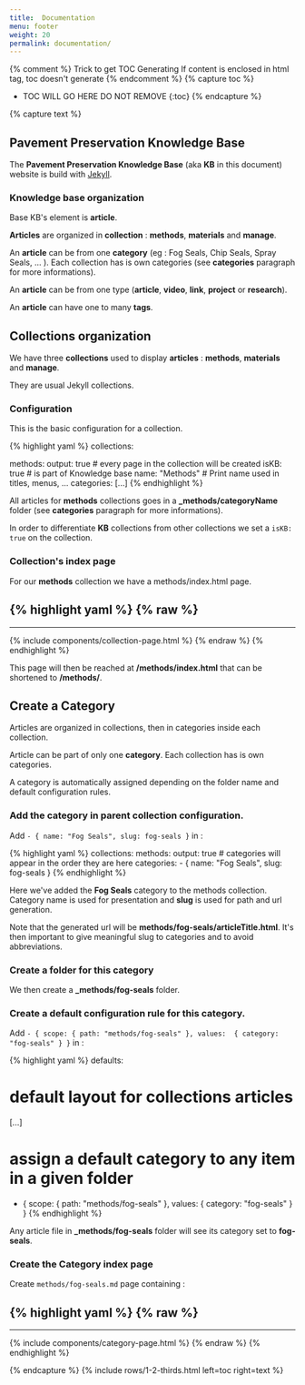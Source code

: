 ```yaml
---
title:  Documentation
menu: footer
weight: 20
permalink: documentation/
---
```


{% comment %}
Trick to get TOC Generating
If content is enclosed in html tag, toc doesn't generate
{% endcomment %}
{% capture toc %}
* TOC WILL GO HERE DO NOT REMOVE
{:toc}
{% endcapture %}

{% capture text %}
## Pavement Preservation Knowledge Base
The **Pavement Preservation Knowledge Base** (aka **KB** in this document) website is build with [Jekyll](http://jekyllrb.com/).

### Knowledge base organization
Base KB's element is **article**.

**Articles** are organized in **collection** : **methods**, **materials** and **manage**.

An **article** can be from one **category** (eg : Fog Seals, Chip Seals, Spray Seals, ... ). Each collection has is own categories (see **categories** paragraph for more informations).

An **article** can be from one type (**article**, **video**, **link**, **project** or **research**).

An **article** can have one to many **tags**.

## Collections organization

We have three **collections** used to display **articles** : **methods**, **materials** and **manage**.

They are usual Jekyll collections.

### Configuration
This is the basic configuration for a collection.

{% highlight yaml %}
collections:

  methods:
    output: true   # every page in the collection will be created
    isKB: true     # is part of Knowledge base
    name: "Methods" # Print name used in titles, menus, ...
    categories:
      [...]
{% endhighlight %}

All articles for **methods** collections goes in a **_methods/categoryName** folder
(see **categories** paragraph for more informations).

In order to differentiate **KB** collections from other collections we set a `isKB: true` on the collection.

### Collection's index page

For our **methods** collection we have a methods/index.html page.

{% highlight yaml %}
{% raw %}
---
---
{% include components/collection-page.html %}
{% endraw %}
{% endhighlight %}

This page will then be reached at **/methods/index.html** that can be shortened to **/methods/**.

## Create a Category

Articles are organized in collections, then in categories inside each collection.

Article can be part of only one **category**.
Each collection has is own categories.

A category is automatically assigned depending on the folder name and default configuration rules.

### Add the category in parent collection configuration.

Add `- { name: "Fog Seals", slug: fog-seals }` in :

{% highlight yaml %}
collections:
  methods:
    output: true
    # categories will appear in the order they are here
    categories:
        - { name: "Fog Seals", slug: fog-seals }
{% endhighlight %}

Here we've added the **Fog Seals** category to the methods collection.
Category name is used for presentation and **slug** is used for path and url generation.

Note that the generated url will be **methods/fog-seals/articleTitle.html**.
It's then important to give meaningful slug to categories and to avoid abbreviations.

### Create a folder for this category

We then create a **_methods/fog-seals** folder.

### Create a default configuration rule for this category.

Add `- { scope: { path: "methods/fog-seals" }, values:  { category: "fog-seals" } }` in :

{% highlight yaml %}
defaults:
  # default layout for collections articles
[...]

# assign a default category to any item in a given folder
  - { scope: { path: "methods/fog-seals" }, values:  { category: "fog-seals" } }
{% endhighlight %}

Any article file in **_methods/fog-seals** folder will see its category set to **fog-seals**.

### Create the Category index page

Create `methods/fog-seals.md` page containing :

{% highlight yaml %}
{% raw %}
---
---
{% include components/category-page.html %}
{% endraw %}
{% endhighlight %}

{% endcapture %}
{% include rows/1-2-thirds.html left=toc right=text %}
